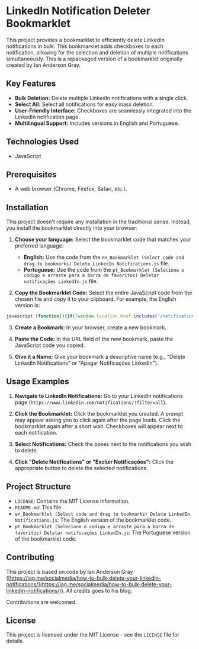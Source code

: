# LinkedIn Notification Deleter Bookmarklet

This project provides a bookmarklet to efficiently delete LinkedIn notifications in bulk. This bookmarklet adds checkboxes to each notification, allowing for the selection and deletion of multiple notifications simultaneously.  This is a repackaged version of a bookmarklet originally created by Ian Anderson Gray.

## Key Features

* **Bulk Deletion:** Delete multiple LinkedIn notifications with a single click.
* **Select All:** Select all notifications for easy mass deletion.
* **User-Friendly Interface:** Checkboxes are seamlessly integrated into the LinkedIn notification page.
* **Multilingual Support:** Includes versions in English and Portuguese.

## Technologies Used

* JavaScript

## Prerequisites

* A web browser (Chrome, Firefox, Safari, etc.).

## Installation

This project doesn't require any installation in the traditional sense.  Instead, you install the bookmarklet directly into your browser:

1. **Choose your language:** Select the bookmarklet code that matches your preferred language:
    * **English:** Use the code from the `en_Bookmarklet (Select code and drag to bookmarks) Delete LinkedIn Notifications.js` file.
    * **Portuguese:** Use the code from the `pt_Bookmarklet (Selecione o código e arraste para a barra de favoritos) Deletar notificações LinkedIn.js` file.

2. **Copy the Bookmarklet Code:** Select the entire JavaScript code from the chosen file and copy it to your clipboard.  For example, the English version is:

```javascript
javascript:(function(){if(!window.location.href.includes('/notifications/?filter=all%27)){window.location.href=%27https://www.linkedin.com/notifications/?filter=all%27;alert(%27Click the bookmarklet again after the page loads%27);return;}function addCheckboxes(){document.querySelectorAll(".nt-card-list article.nt-card").forEach(e=>{if(e.previousElementSibling&&"INPUT"===e.previousElementSibling.tagName&&"checkbox"===e.previousElementSibling.type)return;e.style.marginLeft="40px";let t=document.createElement("input");t.type="checkbox",t.style.opacity="1",t.style.marginRight="5px",t.style.pointerEvents="auto",t.style.width="20px",t.style.height="20px",t.style.marginLeft="10px",e.parentNode.insertBefore(t,e)})}function addControlButtons(){let e=document.querySelector(".artdeco-card.nt-pill-list.mb3");if(e){if(e.querySelector(%27button[onclick*="toggleSelectCheckboxes"], button[onclick*="deleteSelectedNotifications"]%27))return;let t=document.createElement("button");t.innerText="Select All",t.onclick=toggleSelectCheckboxes,t.className="artdeco-pill artdeco-pill--slate artdeco-pill--3 artdeco-pill--choice nt-pill";let n=document.createElement("button");n.innerText="Delete Notifications",n.onclick=deleteSelectedNotifications,n.className="artdeco-pill artdeco-pill--slate artdeco-pill--3 artdeco-pill--choice nt-pill",e.prepend(n,t)}}function toggleSelectCheckboxes(){let e=document.querySelectorAll(".nt-card-list input[type=%27checkbox%27]"),t=Array.from(e).every(e=>e.checked);e.forEach(e=>e.checked=!t)}function deleteSelectedNotifications(){Array.from(document.querySelectorAll(".nt-card-list article.nt-card")).forEach((e,t)=>{let n=e.previousElementSibling;n&&n.checked&&setTimeout(()=>{let t=e.querySelector(%27a[href="#trash-medium"]');t&&t.parentNode.parentNode.click()},500*t)})}addCheckboxes(),addControlButtons()})();
```

3. **Create a Bookmark:** In your browser, create a new bookmark.

4. **Paste the Code:** In the URL field of the new bookmark, paste the JavaScript code you copied.

5. **Give it a Name:** Give your bookmark a descriptive name (e.g., "Delete LinkedIn Notifications" or "Apagar Notificações LinkedIn").

## Usage Examples

1. **Navigate to LinkedIn Notifications:** Go to your LinkedIn notifications page (`https://www.linkedin.com/notifications/?filter=all`).

2. **Click the Bookmarklet:** Click the bookmarklet you created. A prompt may appear asking you to click again after the page loads. Click the bookmarklet again after a short wait. Checkboxes will appear next to each notification.

3. **Select Notifications:** Check the boxes next to the notifications you wish to delete.

4. **Click "Delete Notifications" or "Excluir Notificações":** Click the appropriate button to delete the selected notifications.


## Project Structure

* `LICENSE`: Contains the MIT License information.
* `README.md`: This file.
* `en_Bookmarklet (Select code and drag to bookmarks) Delete LinkedIn Notifications.js`: The English version of the bookmarklet code.
* `pt_Bookmarklet (Selecione o código e arraste para a barra de favoritos) Deletar notificações LinkedIn.js`: The Portuguese version of the bookmarklet code.


## Contributing

This project is based on code by Ian Anderson Gray ([https://iag.me/socialmedia/how-to-bulk-delete-your-linkedin-notifications/](https://iag.me/socialmedia/how-to-bulk-delete-your-linkedin-notifications/)). All credits goes to his blog.

Contributions are welcomed.


## License

This project is licensed under the MIT License - see the `LICENSE` file for details.
